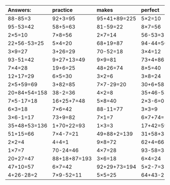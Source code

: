 | Answers: | practice | makes | perfect | ! |
| :--- | :--- | :--- | :--- | :--- |
| 88-85=3 | 92+3=95 | 95+41+89=225 | 5×2=10 | 3×4-4=8 | 
| 95-53=42 | 58+5=63 | 81-59=22 | 8×7=56 | 64÷8=8 | 
| 2×5=10 | 7×8=56 | 2×7=14 | 56-53=3 | 61+15=76 | 
| 22+56-53=25 | 5×4=20 | 68+19=87 | 94-44=50 | 87+62+15=164 | 
| 3×9=27 | 3+26=29 | 70-52=18 | 3×4=12 | 45÷9=5 | 
| 93-51=42 | 9+27+13=49 | 9×9=81 | 73+4+86=163 | 9×9-49=32 | 
| 7×4=28 | 19+6=25 | 48+26=74 | 8×5=40 | 57-29=28 | 
| 12+17=29 | 6×5=30 | 3×2=6 | 3×8=24 | 27÷9=3 | 
| 2×5+59=69 | 3+82=85 | 7×7-29=20 | 30+6+58=94 | 54-6=48 | 
| 20+84+54=158 | 38-2=36 | 4×2=8 | 35+46-53=28 | 2×9=18 | 
| 7×5-17=18 | 16+25+7=48 | 5×8=40 | 2×3-6=0 | 5×3-4=11 | 
| 6×3=18 | 7×6=42 | 88-11=77 | 3×3=9 | 8×9+85=157 | 
| 3×6-1=17 | 73+9=82 | 7×1=7 | 6×7+74=116 | 5×1=5 | 
| 35+48+53=136 | 1+70+22=93 | 1×3=3 | 17+42=59 | 24÷6=4 | 
| 51+15=66 | 7×4-7=21 | 49+88+2=139 | 31+58+35=124 | 42-14=28 | 
| 2×2=4 | 4÷4=1 | 9×8=72 | 62+4=66 | 1×5=5 | 
| 1×7=7 | 70-24=46 | 4×7=28 | 93-58=35 | 6×6-1=35 | 
| 20+27=47 | 88+18+87=193 | 3×6=18 | 6×4=24 | 9×2-15=3 | 
| 47+10=57 | 6×7=42 | 92+29+73=194 | 5×2-7=3 | 24+17-11=30 | 
| 4+26-28=2 | 7×9-52=11 | 5×5=25 | 64+43-21=86 | 7×8-21=35 | 
